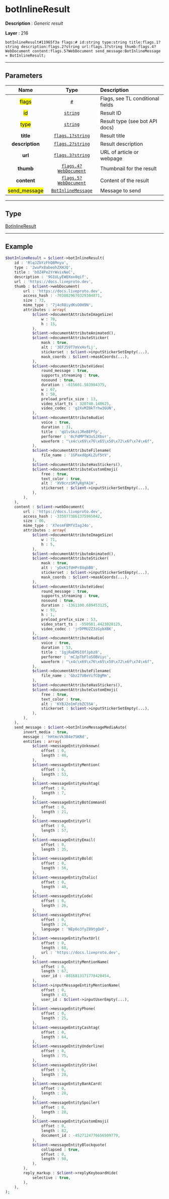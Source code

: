 # botInlineResult

**Description** : *Generic result*

**Layer** : 216

```tl
botInlineResult#11965f3a flags:# id:string type:string title:flags.1?string description:flags.2?string url:flags.3?string thumb:flags.4?WebDocument content:flags.5?WebDocument send_message:BotInlineMessage = BotInlineResult;
```

---

## Parameters

| Name | Type | Description |
| :---: | :---: | :--- |
| <mark>flags</mark> | [`#`](type/#) | Flags, see TL conditional fields |
| <mark>id</mark> | [`string`](type/string) | Result ID |
| <mark>type</mark> | [`string`](type/string) | Result type (see bot API docs) |
| **title** | [`flags.1?string`](type/string) | Result title |
| **description** | [`flags.2?string`](type/string) | Result description |
| **url** | [`flags.3?string`](type/string) | URL of article or webpage |
| **thumb** | [`flags.4?WebDocument`](type/WebDocument) | Thumbnail for the result |
| **content** | [`flags.5?WebDocument`](type/WebDocument) | Content of the result |
| <mark>send_message</mark> | [`BotInlineMessage`](type/BotInlineMessage) | Message to send |

---

## Type

[BotInlineResult](type/BotInlineResult)

---

## Example

```php
$botInlineResult = $client->botInlineResult(
	id : 'RlqJZbYzFhQ8Mnyu',
	type : '2wuPx8abeohZXHJQ',
	title : 'bOZ4Pe2YrWvixNoC',
	description : '9G1ULyEWQXox0qif',
	url : 'https://docs.liveproto.dev',
	thumb : $client->webDocument(
		url : 'https://docs.liveproto.dev',
		access_hash : -7038029670329304871,
		size : 73,
		mime_type : '7j4cR8iydKsO0H9N',
		attributes : array(
			$client->documentAttributeImageSize(
				w : 70,
				h : 15,
			),
			$client->documentAttributeAnimated(),
			$client->documentAttributeSticker(
				mask : true,
				alt : '3EFJ59T7mVxHvfLj',
				stickerset : $client->inputStickerSetEmpty(...),
				mask_coords : $client->maskCoords(...),
			),
			$client->documentAttributeVideo(
				round_message : true,
				supports_streaming : true,
				nosound : true,
				duration : -615601.583984375,
				w : 67,
				h : 50,
				preload_prefix_size : 13,
				video_start_ts : 320740.140625,
				video_codec : 'g2XvMZ0kTrhw3GUN',
			),
			$client->documentAttributeAudio(
				voice : true,
				duration : 31,
				title : 'qUlvSkziJReBEPfp',
				performer : '0cFdMPTW3uSJXbvr',
				waveform : "\x4c\x69\x76\x65\x50\x72\x6f\x74\x6f",
			),
			$client->documentAttributeFilename(
				file_name : '1GPaxdQpKLZuf5tV',
			),
			$client->documentAttributeHasStickers(),
			$client->documentAttributeCustomEmoji(
				free : true,
				text_color : true,
				alt : 'XV0crzSM7yRgYA1H',
				stickerset : $client->inputStickerSetEmpty(...),
			),
		),
	),
	content : $client->webDocument(
		url : 'https://docs.liveproto.dev',
		access_hash : -3350773861375965042,
		size : 86,
		mime_type : 'X7esmF8MfVIagJ4o',
		attributes : array(
			$client->documentAttributeImageSize(
				w : 71,
				h : 5,
			),
			$client->documentAttributeAnimated(),
			$client->documentAttributeSticker(
				mask : true,
				alt : 'yDxK1fUHPr8XqbB0',
				stickerset : $client->inputStickerSetEmpty(...),
				mask_coords : $client->maskCoords(...),
			),
			$client->documentAttributeVideo(
				round_message : true,
				supports_streaming : true,
				nosound : true,
				duration : -1361100.689453125,
				w : 93,
				h : 1,
				preload_prefix_size : 53,
				video_start_ts : -550581.4423828125,
				video_codec : 'jrDPMU2Z3zGybXBK',
			),
			$client->documentAttributeAudio(
				voice : true,
				duration : 53,
				title : '1gjRaEMSIOfJpbz8',
				performer : 'mCJpTbFluSOBViyc',
				waveform : "\x4c\x69\x76\x65\x50\x72\x6f\x74\x6f",
			),
			$client->documentAttributeFilename(
				file_name : 'Gbz27UBeVifC0gMm',
			),
			$client->documentAttributeHasStickers(),
			$client->documentAttributeCustomEmoji(
				free : true,
				text_color : true,
				alt : 'KYBJ2o1mFzbZC5SA',
				stickerset : $client->inputStickerSetEmpty(...),
			),
		),
	),
	send_message : $client->botInlineMessageMediaAuto(
		invert_media : true,
		message : 'hHtmcVk3B4e7SKRd',
		entities : array(
			$client->messageEntityUnknown(
				offset : 0,
				length : 40,
			),
			$client->messageEntityMention(
				offset : 0,
				length : 53,
			),
			$client->messageEntityHashtag(
				offset : 0,
				length : 7,
			),
			$client->messageEntityBotCommand(
				offset : 0,
				length : 21,
			),
			$client->messageEntityUrl(
				offset : 0,
				length : 57,
			),
			$client->messageEntityEmail(
				offset : 0,
				length : 35,
			),
			$client->messageEntityBold(
				offset : 0,
				length : 56,
			),
			$client->messageEntityItalic(
				offset : 0,
				length : 40,
			),
			$client->messageEntityCode(
				offset : 0,
				length : 26,
			),
			$client->messageEntityPre(
				offset : 0,
				length : 24,
				language : 'NEp6o3fyZ89tgQeF',
			),
			$client->messageEntityTextUrl(
				offset : 0,
				length : 68,
				url : 'https://docs.liveproto.dev',
			),
			$client->messageEntityMentionName(
				offset : 0,
				length : 67,
				user_id : -8816813171778420454,
			),
			$client->inputMessageEntityMentionName(
				offset : 0,
				length : 43,
				user_id : $client->inputUserEmpty(...),
			),
			$client->messageEntityPhone(
				offset : 0,
				length : 25,
			),
			$client->messageEntityCashtag(
				offset : 0,
				length : 64,
			),
			$client->messageEntityUnderline(
				offset : 0,
				length : 75,
			),
			$client->messageEntityStrike(
				offset : 0,
				length : 28,
			),
			$client->messageEntityBankCard(
				offset : 0,
				length : 28,
			),
			$client->messageEntitySpoiler(
				offset : 0,
				length : 28,
			),
			$client->messageEntityCustomEmoji(
				offset : 0,
				length : 82,
				document_id : -4527124776656509779,
			),
			$client->messageEntityBlockquote(
				collapsed : true,
				offset : 0,
				length : 98,
			),
		),
		reply_markup : $client->replyKeyboardHide(
			selective : true,
		),
	),
);
```